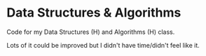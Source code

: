 # Data Structures & Algorithms

Code for my Data Structures (H) and Algorithms (H) class.

Lots of it could be improved but I didn't have time/didn't feel like it.